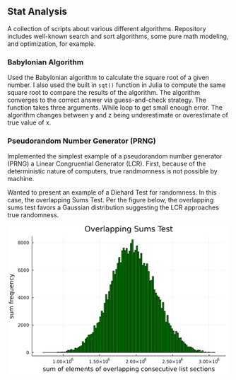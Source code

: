 ## Stat Analysis

A collection of scripts about various different algorithms. Repository includes well-known search and sort algorithms, some pure math modeling, and optimization, for example.

### Babylonian Algorithm

Used the Babylonian algorithm to calculate the square root of a given number. I also used the built in `sqt()` function in Julia to compute the same square root to compare the results of the algorithm. The algorithm converges to the correct answer via guess-and-check strategy.
The function takes three arguments. While loop to get small enough error. The algorithm changes between y and z being underestimate or overestimate of true value of x.

### Pseudorandom Number Generator (PRNG)

Implemented the simplest example of a pseudorandom number generator (PRNG) a Linear Congruential Generator (LCR). First, because of the deterministic nature of computers, true randmomness is not possible by machine.

Wanted to present an example of a Diehard Test for randomness. In this case, the overlapping Sums Test. Per the figure below, the overlapping sums test favors a Gaussian distribution suggesting the LCR approaches true randomness.

<p align="center">
  <img src="https://github.com/jbravo87/algorithms/blob/4baa295b7f1efbeb144e0d5bb38b7429caa26c42/overlapping_sums_test.png"
</p>
